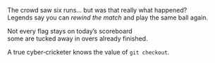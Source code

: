 The crowd saw six runs… but was that really what happened?  
Legends say you can *rewind the match* and play the same ball again.  

Not every flag stays on today’s scoreboard  
some are tucked away in overs already finished.  

A true cyber‑cricketer knows the value of `git checkout`.  
